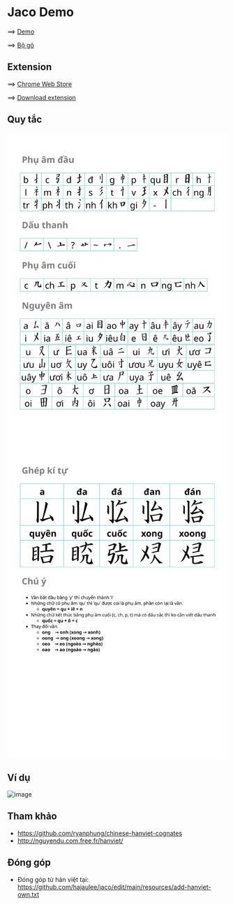 # Jaco Demo

==> [Demo](https://hajaulee.github.io/jaco)

==> [Bộ gõ](https://hajaulee.github.io/jaco/experience/ime.html)

## Extension

==> [Chrome Web Store](https://chromewebstore.google.com/detail/chuy%E1%BB%83n-ch%E1%BB%AF-vi%E1%BB%87t/podmifaaipikpganlbffdomeddkdadnk)


==> [Download extension](https://github.com/hajaulee/jaco/raw/refs/heads/main/extension.crx)

## Quy tắc

![Rule](docs/rule-1.svg)
![Rule](docs/rule-2.svg)

<!-- ![Rule](docs/rule.png) -->

## Ví dụ

![image](https://github.com/user-attachments/assets/0a8878e8-393e-4781-9955-7c0d8175bab7)



## Tham khảo 
 
- https://github.com/ryanphung/chinese-hanviet-cognates
- http://nguyendu.com.free.fr/hanviet/

## Đóng góp
- Đóng góp từ hán việt tại: https://github.com/hajaulee/jaco/edit/main/resources/add-hanviet-own.txt
